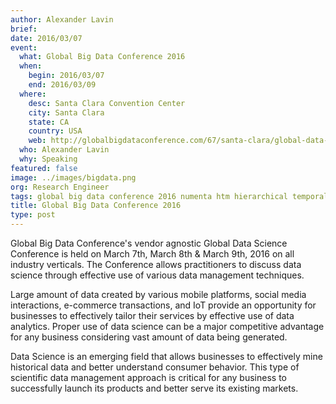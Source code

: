 ```yaml
---
author: Alexander Lavin
brief:
date: 2016/03/07
event:
  what: Global Big Data Conference 2016
  when:
    begin: 2016/03/07
    end: 2016/03/09
  where:
    desc: Santa Clara Convention Center
    city: Santa Clara
    state: CA
    country: USA
    web: http://globalbigdataconference.com/67/santa-clara/global-data-science-conference/event.html
  who: Alexander Lavin
  why: Speaking
featured: false
image: ../images/bigdata.png
org: Research Engineer
tags: global big data conference 2016 numenta htm hierarchical temporal memory
title: Global Big Data Conference 2016
type: post
---
```


Global Big Data Conference's vendor agnostic Global Data Science Conference is
held on March 7th, March 8th & March 9th, 2016 on all industry verticals. The
Conference allows practitioners to discuss data science through effective use
of various data management techniques.

Large amount of data created by various mobile platforms, social media
interactions, e-commerce transactions, and IoT provide an opportunity for
businesses to effectively tailor their services by effective use of data
analytics. Proper use of data science can be a major competitive advantage for
any business considering vast amount of  data being generated.

Data Science is an emerging field that allows businesses to effectively mine
historical data and better understand consumer behavior. This type of scientific
data management approach is critical for any business to successfully launch its
products and better serve its existing markets.
